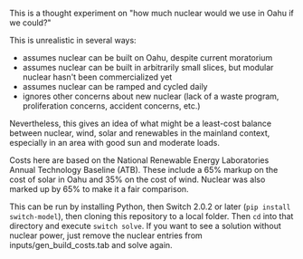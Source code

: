 This is a thought experiment on "how much nuclear would we use in Oahu if we could?"

This is unrealistic in several ways:

- assumes nuclear can be built on Oahu, despite current moratorium
- assumes nuclear can be built in arbitrarily small slices, but modular nuclear hasn't been commercialized yet
- assumes nuclear can be ramped and cycled daily
- ignores other concerns about new nuclear (lack of a waste program, proliferation concerns, accident concerns, etc.)

Nevertheless, this gives an idea of what might be a least-cost balance between nuclear, wind, solar and renewables in the mainland context, especially in an area with good sun and moderate loads.

Costs here are based on the National Renewable Energy Laboratories Annual Technology Baseline (ATB). These include a 65% markup on the cost of solar in Oahu and 35% on the cost of wind. Nuclear was also marked up by 65% to make it a fair comparison.

This can be run by installing Python, then Switch 2.0.2 or later (`pip install switch-model`), then cloning this repository to a local folder. Then `cd` into that directory and execute `switch solve`. If you want to see a solution without nuclear power, just remove the nuclear entries from inputs/gen_build_costs.tab and solve again.
